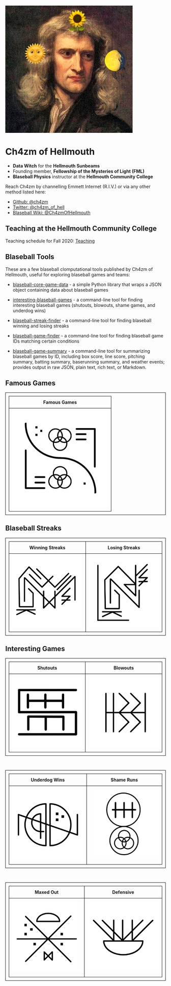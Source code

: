 ![Portrait of Ch4zm of Hellmouth](img/avatar.jpg)

# Ch4zm of Hellmouth

* **Data Witch** for the **Hellmouth Sunbeams**
* Founding member, **Fellowship of the Mysteries of Light (FML)**
* **Blaseball Physics** instructor at the **Hellmouth Community College**

Reach Ch4zm by channelling Emmett Internet (R.I.V.) or via any other method listed here:

* [Github: @ch4zm](https://github.com/ch4zm)
* [Twitter: @ch4zm_of_hell](https://twitter.com/ch4zm_of_hell)
* [Blaseball Wiki: @Ch4zmOfHellmouth](https://blaseball.fandom.com/wiki/User:Ch4zmOfHellmouth)

## Teaching at the Hellmouth Community College

Teaching schedule for Fall 2020: [Teaching](teaching.md)

## Blaseball Tools

These are a few blaseball clomputational tools published by Ch4zm of Hellmouth, useful for
exploring blaseball games and teams:

* [blaseball-core-game-data](https://github.com/ch4zm/blaseball-core-game-data) -
  a simple Python library that wraps a JSON object containing data about blaseball games

* [interesting-blaseball-games](https://github.com/ch4zm/interesting-blaseball-games) -
  a command-line tool for finding interesting blaseball games (shutouts, blowouts,
  shame games, and underdog wins)

* [blaseball-streak-finder](https://github.com/ch4zm/blaseball-streak-finder) -
  a command-line tool for finding blaseball winning and losing streaks

* [blaseball-game-finder](https://github.com/ch4zm/blaseball-game-finder) -
  a command-line tool for finding blaseball game IDs matching certain conditions

* [blaseball-game-summary](https://github.com/ch4zm/blaseball-game-summary) -
  a command-line tool for summarizing blaseball games by ID, including box score,
  line score, pitching summary, batting summary, baserunning summary, and weather
  events; provides output in raw JSON, plain text, rich text, or Markdown.


<style>
  table,
  th,
  td {
    padding: 10px;
    border: 1px solid black;
    border-collapse: collapse;
  }
</style>

## Famous Games

<table class="table">
<tr>
<td width="300" style="text-align: center;">
<b>Famous Games</b>
</td>
</tr>
<tr>
<td width="300" style="text-align: center;">
<a href="/famous/">
<img src="/img/famousgames.jpg" />
</a>
</td>
</tr>
</table>

## Blaseball Streaks

<table class="table">
<tr>
<td width="300" style="text-align: center;">
<b>Winning Streaks</b>
</td>
<td width="300" style="text-align: center;">
<b>Losing Streaks</b>
</td>
</tr>
<tr>
<td width="300" style="text-align: center;">
<a href="/wstreaks/">
<img src="/img/winning_streak.jpg" />
</a>
</td>
<td width="300" style="text-align: center;">
<a href="/lstreaks/">
<img src="/img/losing_streak.jpg" />
</a>
</td>
</tr>
</table>

## Interesting Games

<table class="table">
<tr>
<td width="300" style="text-align: center;">
<b>Shutouts</b>
</td>
<td width="300" style="text-align: center;">
<b>Blowouts</b>
</td>
</tr>
<tr>
<td width="300" style="text-align: center;">
<a href="/shutouts/">
<img src="/img/shutout.jpg" />
</a>
</td>
<td width="300" style="text-align: center;">
<a href="/blowouts/">
<img src="/img/blowout.jpg" />
</a>
</td>
</tr>
</table>

<br />

<table class="table">
<tr>
<td width="300" style="text-align: center;">
<b>Underdog Wins</b>
</td>
<td width="300" style="text-align: center;">
<b>Shame Runs</b>
</td>
</tr>
<tr>
<td width="300" style="text-align: center;">
<a href="/underdog/">
<img src="/img/underdog.jpg" />
</a>
</td>
<td width="300" style="text-align: center;">
<a href="/shame/">
<img src="/img/shame.jpg" />
</a>
</td>
</tr>
</table>

<br />

<table class="table">
<tr>
<td width="300" style="text-align: center;">
<b>Maxed Out</b>
</td>
<td width="300" style="text-align: center;">
<b>Defensive</b>
</td>
</tr>
<tr>
<td width="300" style="text-align: center;">
<a href="/maxedout/">
<img src="/img/maxedout.jpg" />
</a>
</td>
<td width="300" style="text-align: center;">
<a href="/defensive/">
<img src="/img/defensive.jpg" />
</a>
</td>
</tr>
</table>


